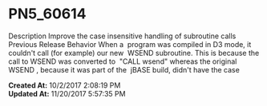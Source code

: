 # PN5_60614

Description Improve the case insensitive handling of subroutine calls  Previous Release Behavior When a  program was compiled in D3 mode, it couldn't call (for example) our new  WSEND subroutine. This is because the call to WSEND was converted to  "CALL wsend" whereas the original WSEND , because it was part of the  jBASE build, didn't have the case  

**Created At:** 10/2/2017 2:08:19 PM  
**Updated At:** 11/20/2017 5:57:35 PM  

